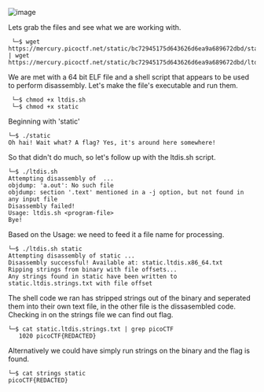 ![image](https://github.com/jowp-code/ctf/assets/121969489/82b880b6-6e8d-4f00-8299-f579e31f3144)

<p>Lets grab the files and see what we are working with.</p>

```shell
 └─$ wget https://mercury.picoctf.net/static/bc72945175d643626d6ea9a689672dbd/static | wget https://mercury.picoctf.net/static/bc72945175d643626d6ea9a689672dbd/ltdis.sh
```
<p>We are met with a 64 bit ELF file and a shell script that appears to be used to perform disassembly. Let's make the file's executable and run them.</p>

```shell
 └─$ chmod +x ltdis.sh
 └─$ chmod +x static
```

<p>Beginning with 'static'</p>

```shell
└─$ ./static         
Oh hai! Wait what? A flag? Yes, it's around here somewhere!
```
<p>So that didn't do much, so let's follow up with the ltdis.sh script.</p>

```shell
└─$ ./ltdis.sh
Attempting disassembly of  ...
objdump: 'a.out': No such file
objdump: section '.text' mentioned in a -j option, but not found in any input file
Disassembly failed!
Usage: ltdis.sh <program-file>
Bye!
```
<p>Based on the Usage: we need to feed it a file name for processing.</p>

```shell
└─$ ./ltdis.sh static
Attempting disassembly of static ...
Disassembly successful! Available at: static.ltdis.x86_64.txt
Ripping strings from binary with file offsets...
Any strings found in static have been written to static.ltdis.strings.txt with file offset

```
<p>The shell code we ran has stripped strings out of the binary and seperated them into their own text file, in the other file is the dissasembled code. Checking in on the strings file we can find out flag.</p>

```shell
└─$ cat static.ltdis.strings.txt | grep picoCTF
   1020 picoCTF{REDACTED}
```

<p>Alternatively we could have simply run strings on the binary and the flag is found.</p>

```shell
└─$ cat strings static
picoCTF{REDACTED}

```
